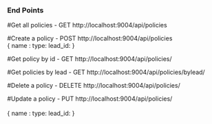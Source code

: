 <h3>End Points</h3>

#Get all policies - GET 
http://localhost:9004/api/policies

#Create a policy - POST
http://localhost:9004/api/policies
<br>
{
name : 
type:
lead_id:
 }


#Get policy by id - GET
http://localhost:9004/api/policies/<id>  

#Get policies by lead - GET
http://localhost:9004/api/policies/bylead/<leadid>

#Delete a policy - DELETE
http://localhost:9004/api/policies/<id>  
    
#Update a policy - PUT
http://localhost:9004/api/policies/<id>  
<br>
{
name : 
type:
lead_id:
 }
